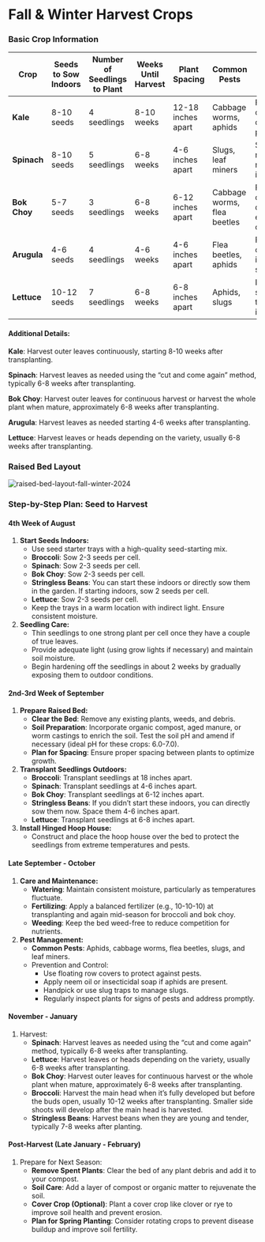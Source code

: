 # Fall & Winter Harvest Crops

### Basic Crop Information

| **Crop**     | **Seeds to Sow Indoors** | **Number of Seedlings to Plant** | **Weeks Until Harvest** | **Plant Spacing**  | **Common Pests**            | **Pest Prevention**                               |
| ------------ | ------------------------ | -------------------------------- | ----------------------- | ------------------ | --------------------------- | ------------------------------------------------- |
| **Kale**     | 8-10 seeds               | 4 seedlings                      | 8-10 weeks              | 12-18 inches apart | Cabbage worms, aphids       | Floating row covers, neem oil, hand-picking pests |
| **Spinach**  | 8-10 seeds               | 5 seedlings                      | 6-8 weeks               | 4-6 inches apart   | Slugs, leaf miners          | Slug traps, neem oil, regular inspection          |
| **Bok Choy** | 5-7 seeds                | 3 seedlings                      | 6-8 weeks               | 6-12 inches apart  | Cabbage worms, flea beetles | Floating row covers, diatomaceous earth, neem oil |
| **Arugula**  | 4-6 seeds                | 4 seedlings                      | 4-6 weeks               | 4-6 inches apart   | Flea beetles, aphids        | Floating row covers, insecticidal soap            |
| **Lettuce**  | 10-12 seeds              | 7 seedlings                      | 6-8 weeks               | 6-8 inches apart   | Aphids, slugs               | Insecticidal soap, slug traps, regular inspection |

#### Additional Details:

**Kale**: Harvest outer leaves continuously, starting 8-10 weeks after transplanting.

**Spinach**: Harvest leaves as needed using the “cut and come again” method, typically 6-8 weeks after transplanting.

**Bok Choy**: Harvest outer leaves for continuous harvest or harvest the whole plant when mature, approximately 6-8 weeks after transplanting.

**Arugula**: Harvest leaves as needed starting 4-6 weeks after transplanting.

**Lettuce**: Harvest leaves or heads depending on the variety, usually 6-8 weeks after transplanting.

### Raised Bed Layout

![raised-bed-layout-fall-winter-2024](/Users/kaptivating/Documents/Sacha/Microschooling/raised-bed-layout-fall-winter-2024.png)

### Step-by-Step Plan: Seed to Harvest

#### **4th Week of August**

1. **Start Seeds Indoors:**
   - Use seed starter trays with a high-quality seed-starting mix.
   - **Broccoli**: Sow 2-3 seeds per cell.
   - **Spinach**: Sow 2-3 seeds per cell.
   - **Bok Choy**: Sow 2-3 seeds per cell.
   - **Stringless Beans**: You can start these indoors or directly sow them in the garden. If starting indoors, sow 2 seeds per cell.
   - **Lettuce**: Sow 2-3 seeds per cell.
   - Keep the trays in a warm location with indirect light. Ensure consistent moisture.
2. **Seedling Care:**
   - Thin seedlings to one strong plant per cell once they have a couple of true leaves.
   - Provide adequate light (using grow lights if necessary) and maintain soil moisture.
   - Begin hardening off the seedlings in about 2 weeks by gradually exposing them to outdoor conditions.

#### **2nd-3rd Week of September**

1. **Prepare Raised Bed:**
   - **Clear the Bed**: Remove any existing plants, weeds, and debris.
   - **Soil Preparation**: Incorporate organic compost, aged manure, or worm castings to enrich the soil. Test the soil pH and amend if necessary (ideal pH for these crops: 6.0-7.0).
   - **Plan for Spacing**: Ensure proper spacing between plants to optimize growth.
2. **Transplant Seedlings Outdoors:**
   - **Broccoli**: Transplant seedlings at 18 inches apart.
   - **Spinach**: Transplant seedlings at 4-6 inches apart.
   - **Bok Choy**: Transplant seedlings at 6-12 inches apart.
   - **Stringless Beans**: If you didn’t start these indoors, you can directly sow them now. Space them 4-6 inches apart.
   - **Lettuce**: Transplant seedlings at 6-8 inches apart.
3. **Install Hinged Hoop House:**
   - Construct and place the hoop house over the bed to protect the seedlings from extreme temperatures and pests.

#### **Late September - October**

1. **Care and Maintenance:**
   - **Watering**: Maintain consistent moisture, particularly as temperatures fluctuate.
   - **Fertilizing**: Apply a balanced fertilizer (e.g., 10-10-10) at transplanting and again mid-season for broccoli and bok choy.
   - **Weeding**: Keep the bed weed-free to reduce competition for nutrients.
2. **Pest Management:**
   - **Common Pests**: Aphids, cabbage worms, flea beetles, slugs, and leaf miners.
   - Prevention and Control:
     - Use floating row covers to protect against pests.
     - Apply neem oil or insecticidal soap if aphids are present.
     - Handpick or use slug traps to manage slugs.
     - Regularly inspect plants for signs of pests and address promptly.

#### **November - January**

1. Harvest:
   - **Spinach**: Harvest leaves as needed using the “cut and come again” method, typically 6-8 weeks after transplanting.
   - **Lettuce**: Harvest leaves or heads depending on the variety, usually 6-8 weeks after transplanting.
   - **Bok Choy**: Harvest outer leaves for continuous harvest or the whole plant when mature, approximately 6-8 weeks after transplanting.
   - **Broccoli**: Harvest the main head when it’s fully developed but before the buds open, usually 10-12 weeks after transplanting. Smaller side shoots will develop after the main head is harvested.
   - **Stringless Beans**: Harvest beans when they are young and tender, typically 7-8 weeks after planting.

#### **Post-Harvest (Late January - February)**

1. Prepare for Next Season:
   - **Remove Spent Plants**: Clear the bed of any plant debris and add it to your compost.
   - **Soil Care**: Add a layer of compost or organic matter to rejuvenate the soil.
   - **Cover Crop (Optional)**: Plant a cover crop like clover or rye to improve soil health and prevent erosion.
   - **Plan for Spring Planting**: Consider rotating crops to prevent disease buildup and improve soil fertility.